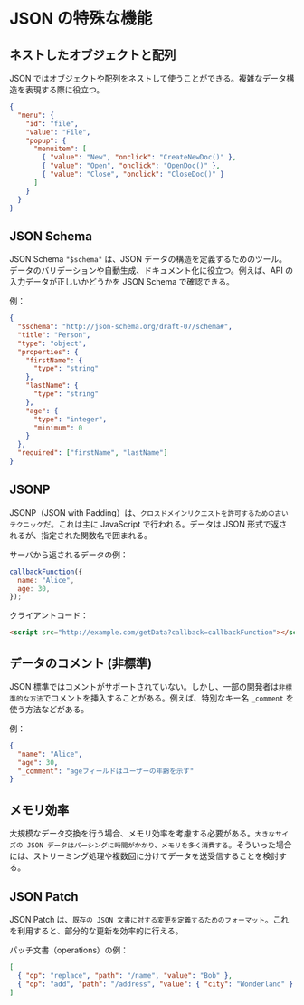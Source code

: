 # JSON の特殊な機能

## ネストしたオブジェクトと配列

JSON ではオブジェクトや配列をネストして使うことができる。複雑なデータ構造を表現する際に役立つ。

```json
{
  "menu": {
    "id": "file",
    "value": "File",
    "popup": {
      "menuitem": [
        { "value": "New", "onclick": "CreateNewDoc()" },
        { "value": "Open", "onclick": "OpenDoc()" },
        { "value": "Close", "onclick": "CloseDoc()" }
      ]
    }
  }
}
```

## JSON Schema

JSON Schema `"$schema"` は、JSON データの構造を定義するためのツール。データのバリデーションや自動生成、ドキュメント化に役立つ。例えば、API の入力データが正しいかどうかを JSON Schema で確認できる。

例：

```json
{
  "$schema": "http://json-schema.org/draft-07/schema#",
  "title": "Person",
  "type": "object",
  "properties": {
    "firstName": {
      "type": "string"
    },
    "lastName": {
      "type": "string"
    },
    "age": {
      "type": "integer",
      "minimum": 0
    }
  },
  "required": ["firstName", "lastName"]
}
```

## JSONP

JSONP（JSON with Padding）は、`クロスドメインリクエストを許可するための古いテクニック`だ。これは主に JavaScript で行われる。データは JSON 形式で返されるが、指定された関数名で囲まれる。

サーバから返されるデータの例：

```js
callbackFunction({
  name: "Alice",
  age: 30,
});
```

クライアントコード：

```html
<script src="http://example.com/getData?callback=callbackFunction"></script>
```

## データのコメント (非標準)

JSON 標準ではコメントがサポートされていない。しかし、一部の開発者は`非標準的な方法`でコメントを挿入することがある。例えば、特別なキー名 `_comment` を使う方法などがある。

例：

```json
{
  "name": "Alice",
  "age": 30,
  "_comment": "ageフィールドはユーザーの年齢を示す"
}
```

## メモリ効率

大規模なデータ交換を行う場合、メモリ効率を考慮する必要がある。`大きなサイズの JSON データはパーシングに時間がかかり、メモリを多く消費する`。そういった場合には、ストリーミング処理や複数回に分けてデータを送受信することを検討する。

## JSON Patch

JSON Patch は、`既存の JSON 文書に対する変更を定義するためのフォーマット`。これを利用すると、部分的な更新を効率的に行える。

パッチ文書（operations）の例：

```json
[
  { "op": "replace", "path": "/name", "value": "Bob" },
  { "op": "add", "path": "/address", "value": { "city": "Wonderland" } }
]
```
